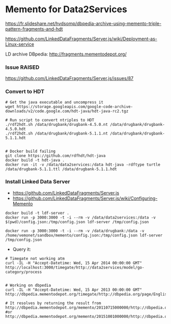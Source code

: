# Memento for Data2Services

https://fr.slideshare.net/hvdsomp/dbpedia-archive-using-memento-triple-pattern-fragments-and-hdt

https://github.com/LinkedDataFragments/Server.js/wiki/Deployment-as-Linux-service

LD archive DBpedia: http://fragments.mementodepot.org/

### Issue RAISED

https://github.com/LinkedDataFragments/Server.js/issues/87



### Convert to HDT

```shell
# Get the java executable and uncompress it
wget https://storage.googleapis.com/google-code-archive-downloads/v2/code.google.com/hdt-java/hdt-java-rc2.tgz

# Run script to convert ntriples to HDT
./rdf2hdt.sh /data/drugbank/drugbank-4.5.0.nt /data/drugbank/drugbank-4.5.0.hdt
./rdf2hdt.sh /data/drugbank/drugbank-5.1.1.nt /data/drugbank/drugbank-5.1.1.hdt


# Docker build failing
git clone https://github.com/rdfhdt/hdt-java
docker build -t hdt-java .
docker run -it -v /data/data2services:/data hdt-java -rdftype turtle /data/drugbank-5.1.1.ttl /data/drugbank-5.1.1.hdt
```



### Install Linked Data Server

* https://github.com/LinkedDataFragments/Server.js
* https://github.com/LinkedDataFragments/Server.js/wiki/Configuring-Memento

```shell
docker build -t ldf-server .
docker run -p 3000:3000 -t -i --rm -v /data/data2services:/data -v $(pwd)/config.json:/tmp/config.json ldf-server /tmp/config.json

docker run -p 3000:3000 -t -i --rm -v /data/drugbank:/data -v /home/vemonet/sandbox/memento/config.json:/tmp/config.json ldf-server /tmp/config.json
```

* Query it:

```shell
# Timegate not working atm
curl -IL -H "Accept-Datetime: Wed, 15 Apr 2014 00:00:00 GMT" http://localhost:3000/timegate/http://data2services/model/go-category/process


# Working on dbpedia
curl -IL -H "Accept-Datetime: Wed, 15 Apr 2013 00:00:00 GMT" http://dbpedia.mementodepot.org/timegate/http://dbpedia.org/page/English

# It resolves by returning the result from
http://dbpedia.mementodepot.org/memento/20110715000000/http://dbpedia.org/page/English
#or 
http://dbpedia.mementodepot.org/memento/20151001000000/http://dbpedia.org/page/English
```

